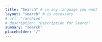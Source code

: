 ```yaml
---
title: "Search" # in any language you want
layout: "search" # is necessary
# url: "/archive"
# description: "Description for Search"
summary: "search"
placeholder: "/"
---
```

